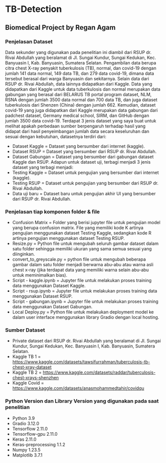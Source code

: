 # TB-Detection
## Biomedical Project by Regan Agam
### Penjelasan Dataset
Data sekunder yang digunakan pada penelitian ini diambil dari RSUP dr. Rivai Abdullah yang beralamat di Jl. Sungai Kundur, Sungai Kedukan, Kec. Banyuasin I, Kab. Banyuasin, Sumatera Selatan. Pengambilan data berupa citra chest X-ray penyakit tuberkulosis (TB), normal, dan covid-19 dengan jumlah 141 data normal, 149 data TB, dan 279 data covid-19, dimana data tersebut berasal dari warga Banyuasin dan sekitarnya. Selain data dari RSUP dr. Rivai Abdullah, data lainnya didapatkan dari Kaggle. Data yang didapatkan dari Kaggle untuk data tuberkulosis dan normal merupakan data gabungan yang berasal dari BELARUS TB portal program dataset, NLM, RSNA dengan jumlah 3500 data normal dan 700 data TB, dan juga dataset tuberkulosis dari Shenzen (China) dengan jumlah 662. Kemudian, dataset covid-19 yang juga didapatkan dari Kaggle merupakan data gabungan dari padchest dataset, Germany medical school, SIRM, dan GitHub dengan jumlah 3500 data covid-19.
Terdapat 3 jenis dataset yang saya buat untuk melihat apakah perbedaan sumber berpengaruh terhadap hasil yang didapat dari hasil penyeimbangan jumlah data secara keseluruhan dan sesuai dengan kebutuhan, datasetnya terdiri dari:
- Dataset Kaggle = Dataset yang bersumber dari internet (kaggle).
- Dataset RSUP = Dataset yang bersumber dari RSUP dr. Rivai Abdullah.
- Dataset Gabungan = Dataset yang bersumber dari gabungan dataset Kaggle dan RSUP.
Adapun untuk dataset uji, terbagi menjadi 3 jenis dataset yang terbagi menjadi:
- Testing Kaggle = Dataset untuk pengujian yang bersumber dari internet (kaggle).
- Testing RSUP = Dataset untuk pengujian yang bersumber dari RSUP dr. Rivai Abdullah.
- Data uji baru = Dataset baru untuk pengujian akhir UI yang bersumber dari RSUP dr. Rivai Abdullah.
### Penjelasan tiap komponen folder & file
- Confusion Matrix = Folder yang berisi jupyter file untuk pengujian model yang berupa confusion matrix. File yang memiliki kode K artinya pengujian menggunakan dataset Testing Kaggle, sedangkan kode R artinya pengujian menggunakan dataset Testing RSUP.
- Resize.py = Python file untuk mengubah seluruh gambar dataset dalam satu folder sehingga memiliki ukuran yang sama semua sesuai yang diinginkan.
- convert_to_greyscale.py = python file untuk mengubah beberapa gambar dalam satu folder menjadi berwarna abu-abu atau warna asli chest x-ray (jika terdapat data yang memiliki warna selain abu-abu untuk meminimalkan bias).
- Script - kaggle.ipynb = Jupyter file untuk melakukan proses training data menggunakan Dataset Kaggle.
- Script - rsup.ipynb = Jupyter file untuk melakukan proses training data menggunakan Dataset RSUP.
- Script - gabungan.ipynb = Jupyter file untuk melakukan proses training data menggunakan Dataset Gabungan.
- Local Deploy.py = Python file untuk melakukan deployment model ke dalam user interface menggunakan library Gradio dengan local hosting.
### Sumber Dataset
- Private dataset dari RSUP dr. Rivai Abdullah yang beralamat di Jl. Sungai Kundur, Sungai Kedukan, Kec. Banyuasin I, Kab. Banyuasin, Sumatera Selatan.
- Kaggle TB 1 = https://www.kaggle.com/datasets/tawsifurrahman/tuberculosis-tb-chest-xray-dataset
- Kaggle TB 2 = https://www.kaggle.com/datasets/raddar/tuberculosis-chest-xrays-shenzhen
- Kaggle Covid = https://www.kaggle.com/datasets/anasmohammedtahir/covidqu
### Python Version dan Library Version yang digunakan pada saat penelitian
- Python 3.9
- Gradio 3.12.0
- Tensorflow 2.11.0
- Tensorflow-gpu 2.11.0
- Keras 2.11.0
- Keras-preprocessing 1.1.2
- Numpy 1.23.5
- Matplotlib 3.7.1
